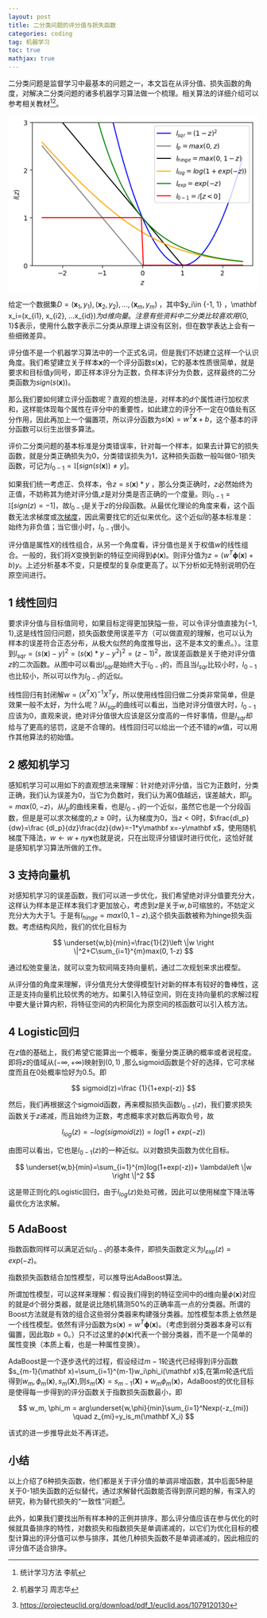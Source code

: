 ```yaml
---
layout: post
title: 二分类问题的评分值与损失函数
categories: coding
tag: 机器学习
toc: true
mathjax: true
---
```

二分类问题是监督学习中最基本的问题之一，本文旨在从评分值、损失函数的角度，对解决二分类问题的诸多机器学习算法做一个梳理。相关算法的详细介绍可以参考相关教材[^1][^2]。

![loss](/assets/images/loss.png)

<!-- more -->

给定一个数据集$D={(\mathbf x_1, y_1), (\mathbf x_2, y_2), ..., (\mathbf x_m, y_m)}$ ，其中$y_i\in \{-1, 1\} $，$\mathbf x_i=(x_{i1}, x_{i2}, ...x_{id})$为d维向量 。注意有些资料中二分类比较喜欢用$\{0, 1\}$表示，使用什么数字表示二分类从原理上讲没有区别，但在数学表达上会有一些细微差异。

评分值不是一个机器学习算法中的一个正式名词，但是我们不妨建立这样一个认识角度。我们希望建立关于样本$\mathbf x$的一个评分函数$s(\mathbf x)$，它的基本性质很简单，就是要求和目标值$y$同号，即正样本评分为正数，负样本评分为负数，这样最终的二分类函数为$sign(s(\mathbf x))$。

那么我们要如何建立评分函数呢？直观的想法是，对样本的$d$个属性进行加权求和，这样能体现每个属性在评分中的重要性，如此建立的评分不一定在0值处有区分作用，因此再加上一个偏置项，所以评分函数为$s(\mathbf x)=w^T\mathbf x+b$，这个基本的评分函数可以衍生出很多算法。

评价二分类问题的基本标准是分类错误率，针对每一个样本，如果去计算它的损失函数，就是分类正确损失为0，分类错误损失为1，这种损失函数一般叫做0-1损失函数，可记为$l_{0-1}=\mathbb{I}[sign(s(\mathbf x))\neq y]$。

如果我们统一考虑正、负样本，令$z=s(\mathbf x)*y$ ，那么分类正确时，$z$必然始终为正值，不妨称其为绝对评分值,$z$是对分类是否正确的一个度量。则$l_{0-1}=\mathbb{I}[sign(z)= -1]$，故$l_{0-1}$是关于$z$的分段函数。从最优化理论的角度来看，这个函数无法求梯度或[次梯度](https://zh.wikipedia.org/wiki/%E6%AC%A1%E5%AF%BC%E6%95%B0)，因此需要找它的近似来优化。这个近似$\widetilde l$的基本标准是：始终为非负值；当它很小时，$l_{0-1}$很小。

评分值是属性$X$的线性组合，从另一个角度看，评分值也是关于权值$w$的线性组合。一般的，我们将$X$变换到新的特征空间得到$\phi (\mathbf x)$。则评分值为$z=(w^T\mathbf \phi (\mathbf x)+b)y$。上述分析基本不变，只是模型的复杂度更高了。以下分析如无特别说明仍在原空间进行。

## 1 线性回归

要求评分值与目标值同号，如果目标定得更加狭隘一些，可以令评分值直接为$\{-1, 1\}$,这是线性回归问题，损失函数使用误差平方（可以做直观的理解，也可以认为样本的误差符合正态分布，从极大似然的角度推导出，这不是本文的重点。）。注意到$l_{sqr}=(s(\mathbf x)-y)^2=(s(\mathbf x) * y-y^2)^2=(z-1)^2$，故误差函数是关于绝对评分值$z$的二次函数。从图中可以看出$l_{sqr}$是始终大于$l_{0-1}$的，而且当$l_{sqr}$比较小时，$l_{0-1}$也比较小，所以可以作为$l_{0-1}$的近似。

线性回归有封闭解$w=(X^TX)^{-1}X^Ty$，所以使用线性回归做二分类非常简单，但是效果一般不太好，为什么呢？从$l_{sqr}$的曲线可以看出，当绝对评分值很大时，$l_{0-1}$应该为0，直观来说，绝对评分值很大应该是区分度高的一件好事情，但是$l_{sqr}$却给与了更高的惩罚，这是不合理的。线性回归可以给出一个还不错的$w$值，可以用作其他算法的初始值。

## 2 感知机学习

感知机学习可以用如下的直观想法来理解：针对绝对评分值，当它为正数时，分类正确，我们认为误差为0，当它为负数时，我们认为离0值越远，误差越大，即$l_p=max(0, -z)$，从$l_p$的曲线来看，也是$l_{0-1}$的一个近似，虽然它也是一个分段函数，但是是可以求次梯度的,$z\geqslant 0$时，认为梯度为0，当$z<0$时，$\frac{dl_p}{dw}=\frac {dl_p}{dz}\frac{dz}{dw}=-1*y\mathbf x=-y\mathbf x$，使用随机梯度下降法，$w\leftarrow w+\eta y\mathbf x$也就是说，只在出现评分错误时进行优化，这恰好就是感知机学习算法所做的工作。

## 3 支持向量机

对感知机学习的误差函数，我们可以进一步优化，我们希望绝对评分值要充分大，这样认为样本是正样本我们才更加放心，考虑到$z$是关于$w,b$可缩放的，不妨定义充分大为大于1。于是有$l_{hinge}=max(0, 1-z)$,这个损失函数被称为hinge损失函数。考虑结构风险，我们的优化目标为

$$
\underset{w,b}{min}=\frac{1}{2}\left \|w  \right \|^2+C\sum_{i=1}^{m}max(0, 1-z)
$$

通过松弛变量法，就可以变为软间隔支持向量机，通过二次规划来求出模型。

从评分值的角度来理解，评分值充分大使得模型针对新的样本有较好的鲁棒性，这正是支持向量机比较优秀的地方。如果引入特征空间，则在支持向量机的求解过程中要大量计算内积，将特征空间的内积简化为原空间的核函数可以引入核方法。

## 4 Logistic回归

在$z$值的基础上，我们希望它能算出一个概率，衡量分类正确的概率或者说程度。即将$z$的值域从$(-\infty , +\infty )$映射到$(0,1)$ ,那么sigmoid函数是个好的选择，它可求梯度而且在0处概率恰好为0.5。即

$$
sigmoid(z)=\frac {1}{1+exp(-z)}
$$

然后，我们再根据这个sigmoid函数，再来模拟损失函数$l_{0-1}(z)$，我们要求损失函数关于$z$递减，而且始终为正数，考虑概率求对数后再取负号，故

$$
l_{log}(z)=-log(sigmoid(z))=log(1+exp(-z))
$$

由图可以看出，它也是$l_{0-1}(z)$的一种近似。以对数损失函数为优化目标。

$$
\underset{w,b}{min}=\sum_{i=1}^{m}log(1+exp(-z))+ \lambda\left \|w  \right \|^2
$$

这是带正则化的Logistic回归，由于$l_{log}(z)$处处可微，因此可以使用梯度下降法等最优化方法求解。

## 5 AdaBoost

指数函数同样可以满足近似$l_{0-1}$的基本条件，即损失函数定义为$l_{exp}(z)=exp(-z)$。

指数损失函数结合加性模型，可以推导出AdaBoost算法。

所谓加性模型，可以这样来理解：假设我们得到的特征空间中的d维向量$\phi(\mathbf x)$对应的就是d个弱分类器，就是说比随机猜测50%的正确率高一点的分类器。所谓的Boost方法就是有效的组合这些弱分类器来构建强分类器。加性模型本质上依然是一个线性模型。依然有评分函数为$s(\mathbf x)=w^T\mathbf \phi (\mathbf x)$。（考虑到弱分类器本身可以有偏置，因此取$b=0$。）只不过这里的$\phi(\mathbf x)$代表一个弱分类器，而不是一个简单的属性变换（本质上看，也是一种属性变换）。

AdaBoost是一个逐步迭代的过程，假设经过$m-1$轮迭代已经得到评分函数$s_{m-1}(\mathbf x)=\sum_{i=1}^{m-1}w_i\phi_i(\mathbf x)$,在第$m$轮迭代后得到$w_m, \phi_m(\mathbf x), s_m(\mathbf X)$,则$s_m(\mathbf X)=s_{m-1}(\mathbf X)+w_m\phi_m(\mathbf x)$，AdaBoost的优化目标是使得每一步得到的评分函数关于指数损失函数最小，即

$$
w_m, \phi_m = arg\underset{w,\phi}{min}\sum_{i=1}^Nexp(-z_{mi})  \quad z_{mi}=y_is_m(\mathbf X_i)
$$

该式的进一步推导此处不再详述。

## 小结

以上介绍了6种损失函数，他们都是关于评分值的单调非增函数，其中后面5种是关于0-1损失函数的近似替代，通过求解替代函数能否得到原问题的解，有深入的研究，称为替代损失的“一致性”问题[^3]。

此外，如果我们要找出所有样本种的正例并排序，那么评分值应该在参与优化的时候就具备排序的特性，对数损失和指数损失是单调递减的，以它们为优化目标的模型计算出的评分值可以参与排序，其他几种损失函数不是单调递减的，因此相应的评分值不适合排序。

[^1]: 统计学习方法 李航
[^2]: 机器学习 周志华
[^3]: https://projecteuclid.org/download/pdf_1/euclid.aos/1079120130
